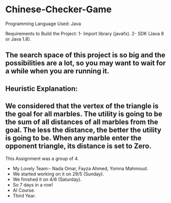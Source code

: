# Chinese-Checker-Game


Programming Language Used: Java

Requirements to Build the Project:
1- Import library (javafx).
2- SDK (Java 8 or Java 1.8).

The search space of this project is so big and the possibilities are a lot, so you may want to wait for a while when you are running it.
---------------------------------------------------------------------

Heuristic Explanation:
----------------------
We considered that the vertex of the triangle is the goal for all marbles.
The utility is going to be the sum of all distances of all marbles from the goal. 
The less the distance, the better the utility is going to be.
When any marble enter the opponent triangle, its distance is set to Zero.
---------------------------------------------------------------------

This Assignment was a group of 4.
- My Lovely Team:- Nada Omar, Fayza Ahmed, Yomna Mahmoud.
- We started working on it on 29/5 (Sunday).
- We finished it on 4/6 (Saturday). 
- So 7 days in a row!
- AI Course.
- Third Year.


